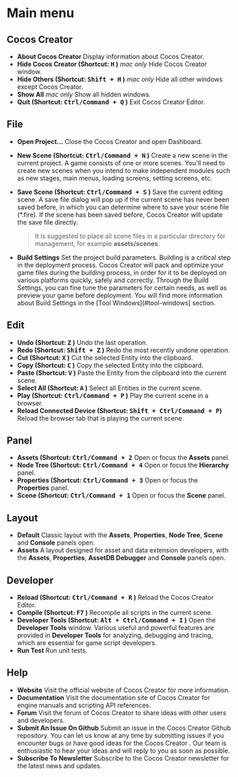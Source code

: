 # Main menu

## Cocos Creator

* **About Cocos Creator**
Display information about Cocos Creator.
* **Hide Cocos Creator (Shortcut: <kbd>H</kbd> )**
*mac only* Hide Cocos Creator window.
* **Hide Others (Shortcut: <kbd>Shift + H</kbd> )**
*mac only* Hide all other windows except Cocos Creator.
* **Show All**
*mac only* Show all hidden windows.
* **Quit (Shortcut: <kbd>Ctrl/Command + Q</kbd> )**
Exit Cocos Creator Editor.

## File

* **Open Project...**
Close the Cocos Creator and open Dashboard.
* **New Scene (Shortcut: <kbd>Ctrl/Command + N</kbd> )**
Create a new scene in the current project.
A game consists of one or more scenes. You'll need to create new scenes when you intend to make independent modules such as new stages, main menus, loading screens, setting screens, etc.
* **Save Scene (Shortcut: <kbd>Ctrl/Command + S</kbd> )**
Save the current editing scene.
A save file dialog will pop up if the current scene has never been saved before, in which you can determine where to save your scene file (*.fire). If the scene has been saved before, Cocos Creator will update the save file directly.

  > It is suggested to place all scene files in a particular directory for management, for example **assets/scenes**.
* **Build Settings**
Set the project build parameters.
Building is a critical step in the deployment process. Cocos Creator will pack and optimize your game files during the building process, in order for it to be deployed on various platforms quickly, safely and correctly. Through the Build Settings, you can fine tune the parameters for certain needs, as well as preview your game before deployment.
You will find more information about Build Settings in the [Tool Windows](#tool-windows] section.

## Edit

* **Undo (Shortcut: <kbd>Z</kbd> )**
Undo the last operation.
* **Redo (Shortcut: <kbd>Shift + Z</kbd> )**
Redo the most recently undone operation.
* **Cut (Shortcut: <kbd>X</kbd> )**
Cut the selected Entity into the clipboard.
* **Copy (Shortcut: <kbd>C</kbd> )**
Copy the selected Entity into the clipboard.
* **Paste (Shortcut: <kbd>V</kbd> )**
Paste the Entity from the clipboard into the current scene.
* **Select All (Shortcut: <kbd>A</kbd> )**
Select all Entities in the current scene.
* **Play (Shortcut: <kbd>Ctrl/Command + P</kbd> )**
Play the current scene in a browser.
* **Reload Connected Device (Shortcut: <kbd>Shift + Ctrl/Command + P</kbd>)**
Reload the browser tab that is playing the current scene.

## Panel

* **Assets (Shortcut: <kbd>Ctrl/Command + 2</kbd>**
Open or focus the **Assets** panel.
* **Node Tree (Shortcut: <kbd>Ctrl/Command + 4</kbd>**
Open or focus the **Hierarchy** panel.
* **Properties (Shortcut: <kbd>Ctrl/Command + 3</kbd>**
Open or focus the **Properties** panel.
* **Scene (Shortcut: <kbd>Ctrl/Command + 1</kbd>**
Open or focus the **Scene** panel.

## Layout

* **Default**
Classic layout with the **Assets**, **Properties**, **Node Tree**, **Scene** and **Console** panels open.
* **Assets**
A layout designed for asset and data extension developers, with the **Assets**, **Properties**, **AssetDB Debugger** and **Console** panels open.

## Developer

* **Reload (Shortcut: <kbd>Ctrl/Command + R</kbd> )**
Reload the Cocos Creator Editor.
* **Compile (Shortcut: <kbd>F7</kbd> )**
Recompile all scripts in the current scene.
* **Developer Tools (Shortcut: <kbd>Alt + Ctrl/Command + I</kbd> )**
Open the **Developer Tools** window.
Various useful and powerful features are provided in **Developer Tools** for analyzing, debugging and tracing, which are essential for game script developers.
* **Run Test**
Run unit tests.

## Help

* **Website**
Visit the official website of Cocos Creator for more information.
* **Documentation**
Visit the documentation site of Cocos Creator for engine manuals and scripting API references.
* **Forum**
Visit the forum of Cocos Creator to share ideas with other users and developers.
* **Submit An Issue On Github**
Submit an issue in the Cocos Creator Github repository. You can let us know at any time by submitting issues if you encounter bugs or have good ideas for the Cocos Creator . Our team is enthusiastic to hear your ideas and will reply to you as soon as possible.
* **Subscribe To Newsletter**
Subscribe to the Cocos Creator newsletter for the latest news and updates.

